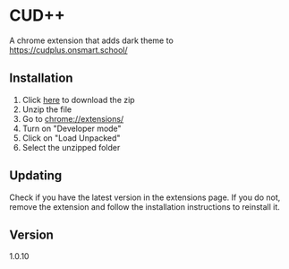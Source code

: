 # CUD++

A chrome extension that adds dark theme to <https://cudplus.onsmart.school/>

## Installation

1. Click [here](https://github.com/Tonmaiii/cudplusplus/archive/refs/heads/main.zip) to download the zip
2. Unzip the file
3. Go to <chrome://extensions/>
4. Turn on "Developer mode"
5. Click on "Load Unpacked"
6. Select the unzipped folder

## Updating

Check if you have the latest version in the extensions page. If you do not, remove the extension and follow the installation instructions to reinstall it.

## Version

1.0.10
